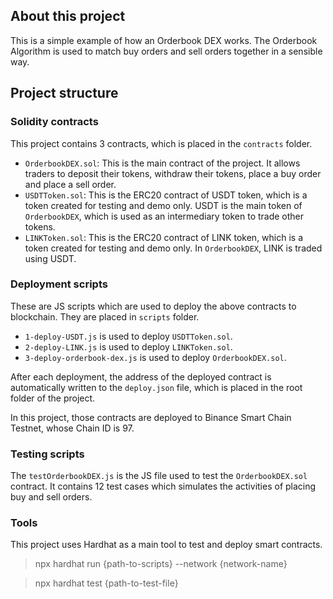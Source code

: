 ## About this project

This is a simple example of how an Orderbook DEX works. The Orderbook Algorithm is used to match buy orders and sell orders together in a sensible way.

## Project structure

### Solidity contracts

This project contains 3 contracts, which is placed in the `contracts` folder.

* `OrderbookDEX.sol`: This is the main contract of the project. It allows traders to deposit their tokens, withdraw their tokens, place a buy order and place a sell order.
* `USDTToken.sol`: This is the ERC20 contract of USDT token, which is a token created for testing and demo only. USDT is the main token of `OrderbookDEX`, which is used as an intermediary token to trade other tokens.
* `LINKToken.sol`: This is the ERC20 contract of LINK token, which is a token created for testing and demo only. In `OrderbookDEX`, LINK is traded using USDT.

### Deployment scripts

These are JS scripts which are used to deploy the above contracts to blockchain. They are placed in `scripts` folder.

* `1-deploy-USDT.js` is used to deploy `USDTToken.sol`.
* `2-deploy-LINK.js` is used to deploy `LINKToken.sol`.
* `3-deploy-orderbook-dex.js` is used to deploy `OrderbookDEX.sol`.

After each deployment, the address of the deployed contract is automatically written to the `deploy.json` file, which is placed in the root folder of the project.

In this project, those contracts are deployed to Binance Smart Chain Testnet, whose Chain ID is 97.

### Testing scripts

The `testOrderbookDEX.js` is the JS file used to test the `OrderbookDEX.sol` contract. It contains 12 test cases which simulates the activities of placing buy and sell orders.

### Tools

This project uses Hardhat as a main tool to test and deploy smart contracts.

> npx hardhat run {path-to-scripts} --network {network-name}

> npx hardhat test {path-to-test-file}